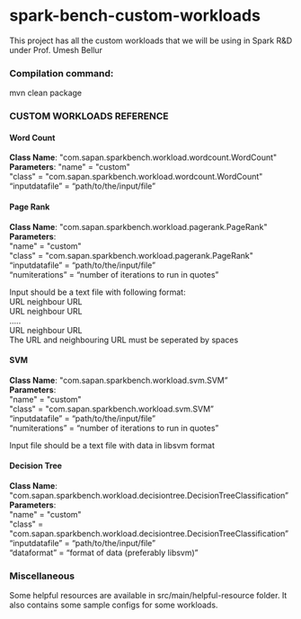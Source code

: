 # spark-bench-custom-workloads
This project has all the custom workloads that we will be using in Spark R&amp;D under Prof. Umesh Bellur

### Compilation command:
mvn clean package

### CUSTOM WORKLOADS REFERENCE
#### Word Count
**Class Name**: "com.sapan.sparkbench.workload.wordcount.WordCount"\
**Parameters**:
"name" = "custom"\
"class" = "com.sapan.sparkbench.workload.wordcount.WordCount"\
“inputdatafile” = “path/to/the/input/file”

#### Page Rank
**Class Name**: "com.sapan.sparkbench.workload.pagerank.PageRank"\
**Parameters**:\
"name" = "custom"\
"class" = "com.sapan.sparkbench.workload.pagerank.PageRank"\
“inputdatafile” = “path/to/the/input/file”\
“numiterations” = “number of iterations to run in quotes”

Input should be a text file with following format:\
URL  neighbour URL\
URL  neighbour URL\
…..\
URL  neighbour URL\
The URL and neighbouring URL must be seperated by spaces

#### SVM
**Class Name**: "com.sapan.sparkbench.workload.svm.SVM”\
**Parameters**:\
"name" = "custom"\
"class" = "com.sapan.sparkbench.workload.svm.SVM”\
“inputdatafile” = “path/to/the/input/file”\
“numiterations” = “number of iterations to run in quotes”

Input file should be a text file with data in libsvm format

#### Decision Tree
**Class Name**: "com.sapan.sparkbench.workload.decisiontree.DecisionTreeClassification”\
**Parameters**:\
"name" = "custom"\
"class" = "com.sapan.sparkbench.workload.decisiontree.DecisionTreeClassification”\
“inputdatafile” = “path/to/the/input/file”\
“dataformat” = “format of data (preferably libsvm)”

### Miscellaneous
Some helpful resources are available in src/main/helpful-resource folder.
It also contains some sample configs for some workloads.
